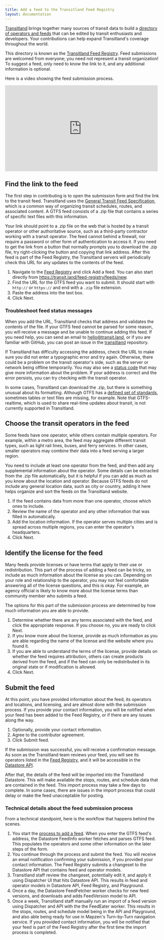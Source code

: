 ```yaml
---
title: Add a feed to the Transitland Feed Registry
layout: documentation
---
```


[Transitland](https://transit.land) brings together many sources of transit data to build a [directory of operators and feeds](https://transit.land/feed-registry/) that can be edited by transit enthusiasts and developers. Your contributions can help expand Transitland's coverage throughout the world.

This directory is known as the [Transitland Feed Registry](https://transit.land/feed-registry/). Feed submissions are welcomed from everyone; you need not represent a transit organization! To suggest a feed, only need to know the link to it, and any additional information is optional.

Here is a video showing the feed submission process.
<p>
<iframe src="https://player.vimeo.com/video/155911567" width="500" height="281" frameborder="0" webkitallowfullscreen mozallowfullscreen allowfullscreen></iframe>
</p>

<p><a name="feedurl"></a></p>

## Find the link to the feed

The first step in contributing is to open the submission form and find the link to the transit feed. Transitland uses the [General Transit Feed Specification](https://developers.google.com/transit/gtfs/), which is a common way of organizing transit schedules, routes, and associated content. A GTFS feed consists of a .zip file that contains a series of specific text files with this information.

Your link should point to a .zip file on the web that is hosted by a transit operator or other authoritative source, such as a third-party contractor working with a transit operator. The feed cannot behind a firewall, nor require a password or other form of authentication to access it. If you need to get the link from a button that normally prompts you to download the .zip file, try right-clicking the button and copying that link address. After this feed is part of the Feed Registry, the Transitland servers will periodically check this URL for any updates to the contents of the feed.

1. Navigate to the [Feed Registry](https://transit.land/feed-registry/) and click Add a feed. You can also start directly from https://transit.land/feed-registry/feeds/new.
2. Find the URL for the GTFS feed you want to submit. It should start with `http://` or `https://` and end with a `.zip` file extension.
3. Paste the address into the text box.
4. Click Next.

<p><a name="status"></a></p>

### Troubleshoot feed status messages

When you add the URL, Transitland checks that address and validates the contents of the file. If your GTFS feed cannot be parsed for some reason, you will receive a message and be unable to continue adding this feed. If you need help, you can send an email to hello@transit.land, or if you are familiar with GitHub, you can post an issue in the [transitland](https://github.com/transitland/transitland) repository.

If Transitland has difficulty accessing the address, check the URL to make sure you did not enter a typographic error and try again. Otherwise, there could be a problem on the transit operator's side, such as the server or network being offline temporarily. You may also see a [status code](https://en.wikipedia.org/wiki/List_of_HTTP_status_codes) that may give more information about the problem. If your address is correct and the error persists, you can try checking with the transit operator.

In some cases, Transitland can download the .zip, but there is something unusual about its formatting. Although GTFS has a [defined set of standards](https://developers.google.com/transit/gtfs/reference), sometimes tables or text files are missing, for example. Note that GTFS-realtime, which is used to share real-time updates about transit, is not currently supported in Transitland.

<p><a name="operators"></a></p>

## Choose the transit operators in the feed

Some feeds have one operator, while others contain multiple operators. For example, within a metro area, the feed may aggregate different transit types, such as light rail lines, buses, and ferry services. In other cases, smaller operators may combine their data into a feed serving a larger region.

You need to include at least one operator from the feed, and then add any supplemental information about the operator. Some details can be extracted from the .zip file automatically, but it is helpful if you can add as much as you know about the location and operator. Because GTFS feeds do not include any general location data, such as city or country, adding it here helps organize and sort the feeds on the Transitland website.

1. If the feed contains data from more than one operator, choose which ones to include.
2. Review the name of the operator and any other information that was filled in automatically.
3. Add the location information. If the operator serves multiple cities and is spread across multiple regions, you can enter the operator's headquarters.
4. Click Next.

<p><a name="license"></a></p>

## Identify the license for the feed

Many feeds provide licenses or have terms that apply to their use or redistribution. This part of the process of adding a feed can be tricky, so include as much information about the license as you can. Depending on your role and relationship to the operator, you may not feel comfortable answering all of the license questions, and this is okay. For example, an agency official is likely to know more about the license terms than community member who submits a feed.

The options for this part of the submission process are determined by how much information you are able to provide.

1. Determine whether there are any terms associated with the feed, and click the appropriate response. If you choose no, you are ready to click Next.
2. If you know more about the license, provide as much information as you are able regarding the name of the license and the website where you found it.
3. If you are able to understand the terms of the license, provide details on whether the feed requires attribution, others can create products derived from the feed, and if the feed can only be redistributed in its original state or if modification is allowed.
4. Click Next.

<p><a name="submit"></a></p>

## Submit the feed

At this point, you have provided information about the feed, its operators and locations, and licensing, and are almost done with the submission process. If you provide your contact information, you will be notified when your feed has been added to the Feed Registry, or if there are any issues along the way.

1. Optionally, provide your contact information.
2. Agree to the contributor agreement.
3. Click Submit feed.

If the submission was successful, you will receive a confirmation message. As soon as the Transitland team reviews your feed, you will see its operators listed in the [Feed Registry](https://transit.land/feed-registry/), and it will be accessible in the [Datastore API](https://github.com/transitland/transitland-datastore).

After that, the details of the feed will be imported into the Transitland Datastore. This will make available the stops, routes, and schedule data that are contained in the feed. This import process may take a few days to complete. In some cases, there are issues in the import process that could delay or make the feed unacceptable for posting.

### Technical details about the feed submission process

From a technical standpoint, here is the workflow that happens behind the scenes.

1. You start the [process to add a feed](http://.transit.land/feed-registry/feeds/new). When you enter the GTFS feed's address, the Datastore FeedInfo worker fetches and parses GTFS feed. This populates the operators and some other information on the later steps of the form.
2. You continue through the process and submit the feed. You will receive an email notification confirming your submission, if you provided your contact information. The Feed Registry submits a changeset to the Datastore API that contains feed and operator models.
3. Transitland staff review the changeset, potentially edit it, and apply it using Dispatcher UI that hits Datastore API. This results in feed and operator models in Datastore API, Feed Registry, and Playground.
4. Once a day, the Datastore FeedFetcher worker checks for new feed versions, and downloads and adds FeedVersion model to API.
5. Once a week, Transitland staff manually run an import of a feed version using Dispatcher and API with the the FeedEater worker. This results in the stops, routes, and schedule model being in the API and Playground, and also able being ready for use in Mapzen's Turn-by-Turn navigation service. If you provided contact information, you will be notified that your feed is part of the Feed Registry after the first time the import process is completed.
